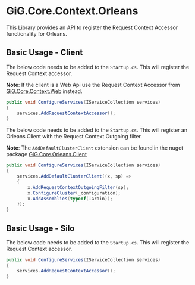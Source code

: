 ﻿# GiG.Core.Context.Orleans

This Library provides an API to register the Request Context Accessor functionality for Orleans.

## Basic Usage - Client

The below code needs to be added to the `Startup.cs`. This will register the Request Context accessor. 

**Note**: If the client is a Web Api use the Request Context Accessor from [GiG.Core.Context.Web](GiG.Core.Context.Web.md) instead.

```csharp
public void ConfigureServices(IServiceCollection services)
{
    services.AddRequestContextAccessor();
}
```

The below code needs to be added to the `Startup.cs`. 
This will register an Orleans Client with the Request Context Outgoing filter.

**Note**: The `AddDefaultClusterClient` extension can be found in the nuget package [GiG.Core.Orleans.Client](GiG.Core.Orleans.Client.md)
```csharp
public void ConfigureServices(IServiceCollection services)
{
    services.AddDefaultClusterClient((x, sp) =>
    {
        x.AddRequestContextOutgoingFilter(sp); 
        x.ConfigureCluster(_configuration);              
        x.AddAssemblies(typeof(IGrain));
    });
}
```

## Basic Usage - Silo

The below code needs to be added to the `Startup.cs`. This will register the Request Context accessor.

```csharp
public void ConfigureServices(IServiceCollection services)
{
    services.AddRequestContextAccessor();
}
```
